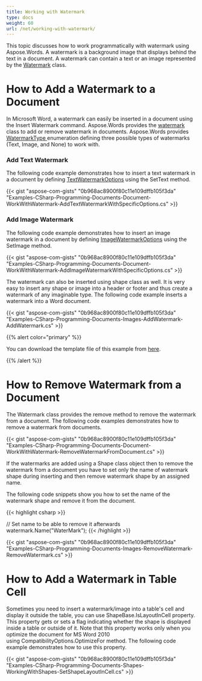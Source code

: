 ```yaml
---
title: Working with Watermark
type: docs
weight: 60
url: /net/working-with-watermark/
---
```


This topic discusses how to work programmatically with watermark using Aspose.Words. A watermark is a background image that displays behind the text in a document. A watermark can contain a text or an image represented by the [Watermark](https://apireference.aspose.com/words/net/aspose.words/watermark) class.
# **How to Add a Watermark to a Document**
In Microsoft Word, a watermark can easily be inserted in a document using the Insert Watermark command. Aspose.Words provides the [watermark](https://apireference.aspose.com/words/net/aspose.words/watermark) class to add or remove watermark in documents. Aspose.Words provides [WatermarkType ](https://apireference.aspose.com/words/net/aspose.words/watermarktype)enumeration defining three possible types of watermarks (Text, Image, and None) to work with. 
### **Add Text Watermark**
The following code example demonstrates how to insert a text watermark in a document by defining [TextWatermarkOptions](https://apireference.aspose.com/words/net/aspose.words/textwatermarkoptions) using the SetText method.

{{< gist "aspose-com-gists" "0b968ac8900f80c11e109dffb105f3da" "Examples-CSharp-Programming-Documents-Document-WorkWithWatermark-AddTextWatermarkWithSpecificOptions.cs" >}}
### **Add Image Watermark**
The following code example demonstrates how to insert an image watermark in a document by defining [ImageWatermarkOptions](https://apireference.aspose.com/words/net/aspose.words/imagewatermarkoptions) using the SetImage method.

{{< gist "aspose-com-gists" "0b968ac8900f80c11e109dffb105f3da" "Examples-CSharp-Programming-Documents-Document-WorkWithWatermark-AddImageWatermarkWithSpecificOptions.cs" >}}

The watermark can also be inserted using shape class as well. It is very easy to insert any shape or image into a header or footer and thus create a watermark of any imaginable type. The following code example inserts a watermark into a Word document.

{{< gist "aspose-com-gists" "0b968ac8900f80c11e109dffb105f3da" "Examples-CSharp-Programming-Documents-Images-AddWatermark-AddWatermark.cs" >}}

{{% alert color="primary" %}} 

You can download the template file of this example from [here](https://github.com/aspose-words/Aspose.Words-for-.NET/blob/master/Examples/Data/Programming-Documents/Images/TestFile.Watermark.doc). 

{{% /alert %}} 


# **How to Remove Watermark from a Document**
The Watermark class provides the remove method to remove the watermark from a document. The following code examples demonstrates how to remove a watermark from documents.

{{< gist "aspose-com-gists" "0b968ac8900f80c11e109dffb105f3da" "Examples-CSharp-Programming-Documents-Document-WorkWithWatermark-RemoveWatermarkFromDocument.cs" >}}

If the watermarks are added using a Shape class object then to remove the watermark from a document you have to set only the name of watermark shape during inserting and then remove watermark shape by an assigned name.

The following code snippets show you how to set the name of the watermark shape and remove it from the document.



{{< highlight csharp >}}

// Set name to be able to remove it afterwards
watermark.Name("WaterMark");
{{< /highlight >}}





{{< gist "aspose-com-gists" "0b968ac8900f80c11e109dffb105f3da" "Examples-CSharp-Programming-Documents-Images-RemoveWatermark-RemoveWatermark.cs" >}}
# **How to Add a Watermark in Table Cell**
Sometimes you need to insert a watermark/image into a table's cell and display it outside the table, you can use ShapeBase.IsLayoutInCell property. This property gets or sets a flag indicating whether the shape is displayed inside a table or outside of it. Note that this property works only when you optimize the document for MS Word 2010 using CompatibilityOptions.OptimizeFor method. The following code example demonstrates how to use this property. 

{{< gist "aspose-com-gists" "0b968ac8900f80c11e109dffb105f3da" "Examples-CSharp-Programming-Documents-Shapes-WorkingWithShapes-SetShapeLayoutInCell.cs" >}}
